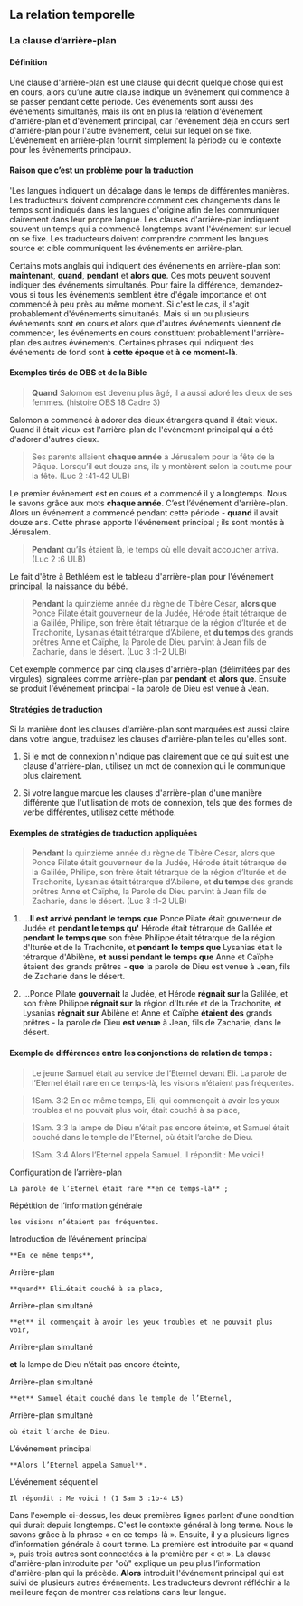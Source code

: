 
## La relation temporelle


### La clause d’arrière-plan


#### Définition

Une clause d'arrière-plan est une clause qui décrit quelque chose qui est en cours, alors qu’une autre clause indique un événement qui commence à se passer pendant cette période. Ces événements sont aussi des événements simultanés, mais ils ont en plus la relation d'événement d'arrière-plan et d'événement principal, car l'événement déjà en cours sert d'arrière-plan pour l'autre événement, celui sur lequel on se fixe. L'événement en arrière-plan fournit simplement la période ou le contexte pour les événements principaux.


#### Raison que c’est un problème pour la traduction

'Les langues indiquent un décalage dans le temps de différentes manières. Les traducteurs doivent comprendre comment ces changements dans le temps sont indiqués dans les langues d'origine afin de les communiquer clairement dans leur propre langue. Les clauses d'arrière-plan indiquent souvent un temps qui a commencé longtemps avant l'événement sur lequel on se fixe. Les traducteurs doivent comprendre comment les langues source et cible communiquent les événements en arrière-plan. 

Certains mots anglais qui indiquent des événements en arrière-plan sont **maintenant**, **quand**, **pendant** et **alors que**. Ces mots peuvent souvent indiquer des événements simultanés. Pour faire la différence, demandez-vous si tous les événements semblent être d'égale importance et ont commencé à peu près au même moment. Si c'est le cas, il s'agit probablement d'événements simultanés. Mais si un ou plusieurs événements sont en cours et alors que d'autres événements viennent de commencer, les événements en cours constituent probablement l'arrière-plan des autres événements. Certaines phrases qui indiquent des événements de fond sont **à cette époque** et **à ce moment-là**.


#### Exemples tirés de OBS et de la Bible

> **Quand** Salomon est devenu plus âgé, il a aussi adoré les dieux de ses femmes. (histoire OBS 18 Cadre 3)

Salomon a commencé à adorer des dieux étrangers quand il était vieux. Quand il était vieux est l'arrière-plan de l'événement principal qui a été d'adorer d'autres dieux.

> Ses parents allaient **chaque année** à Jérusalem pour la fête de la Pâque. Lorsqu’il eut douze ans, ils y montèrent selon la coutume pour la fête. (Luc 2 :41-42 ULB)

Le premier événement est en cours et a commencé il y a longtemps. Nous le savons grâce aux mots **chaque année**. C’est l’événement d'arrière-plan. Alors un événement a commencé pendant cette période - **quand** il avait douze ans. Cette phrase apporte l'événement principal ; ils sont montés à Jérusalem.

> **Pendant** qu’ils étaient là, le temps où elle devait accoucher arriva. (Luc 2 :6 ULB)

Le fait d'être à Bethléem est le tableau d'arrière-plan pour l'événement principal, la naissance du bébé.

> **Pendant** la quinzième année du règne de Tibère César, **alors que** Ponce Pilate était gouverneur de la Judée, Hérode était tétrarque de la Galilée, Philipe, son frère était tétrarque de la région d’Iturée et de Trachonite, Lysanias était tétrarque d’Abilene, et **du temps** des grands prêtres Anne et Caïphe, la Parole de Dieu parvint à Jean fils de Zacharie, dans le désert. (Luc 3 :1-2 ULB)

Cet exemple commence par cinq clauses d'arrière-plan (délimitées par des virgules), signalées comme arrière-plan par **pendant** et **alors que**. Ensuite se produit l'événement principal - la parole de Dieu est venue à Jean.


#### Stratégies de traduction

Si la manière dont les clauses d'arrière-plan sont marquées est aussi claire dans votre langue, traduisez les clauses d'arrière-plan telles qu'elles sont.

1. Si le mot de connexion n'indique pas clairement que ce qui suit est une clause d'arrière-plan, utilisez un mot de connexion qui le communique plus clairement.

2. Si votre langue marque les clauses d'arrière-plan d'une manière différente que l'utilisation de mots de connexion, tels que des formes de verbe différentes, utilisez cette méthode.


#### Exemples de stratégies de traduction appliquées

> **Pendant** la quinzième année du règne de Tibère César, alors que Ponce Pilate était gouverneur de la Judée, Hérode était tétrarque de la Galilée, Philipe, son frère était tétrarque de la région d’Iturée et de Trachonite, Lysanias était tétrarque d’Abilene, et **du temps** des grands prêtres Anne et Caïphe, la Parole de Dieu parvint à Jean fils de Zacharie, dans le désert. (Luc 3 :1-2 ULB)

1. …**Il est arrivé pendant le temps que** Ponce Pilate était gouverneur de Judée et **pendant le temps qu'** Hérode était tétrarque de Galilée et  **pendant le temps que** son frère Philippe était tétrarque de la région d'Iturée et de la Trachonite, et **pendant le temps que** Lysanias était le tétrarque d'Abilène, **et aussi  pendant le temps que** Anne et Caïphe étaient des grands prêtres - **que** la parole de Dieu est venue à Jean, fils de Zacharie dans le désert.

2. …Ponce Pilate **gouvernait** la Judée, et Hérode **régnait sur** la Galilée, et son frère Philippe **régnait sur** la région d'Iturée et de la Trachonite, et Lysanias **régnait sur** Abilène et Anne et Caïphe **étaient des** grands prêtres - la parole de Dieu **est venue** à Jean, fils de Zacharie, dans le désert.


#### Exemple de différences entre les conjonctions de relation de temps :

>Le jeune Samuel était au service de l’Eternel devant Eli. La parole de l’Eternel était rare en ce temps-là, les visions n’étaient pas fréquentes.

>1Sam. 3:2 En ce même temps, Eli, qui commençait à avoir les yeux troubles et ne pouvait plus voir, était couché à sa place,

>1Sam. 3:3 la lampe de Dieu n’était pas encore éteinte, et Samuel était couché dans le temple de l’Eternel, où était l’arche de Dieu.

>1Sam. 3:4 Alors l’Eternel appela Samuel. Il répondit : Me voici !

Configuration de l’arrière-plan

    La parole de l’Eternel était rare **en ce temps-là** ;

Répétition de l’information générale

    les visions n’étaient pas fréquentes.

Introduction de l’événement principal

    **En ce même temps**,

Arrière-plan

    **quand** Eli…était couché à sa place,

Arrière-plan simultané

    **et** il commençait à avoir les yeux troubles et ne pouvait plus voir,

Arrière-plan simultané

   **et** la lampe de Dieu n’était pas encore éteinte,

Arrière-plan simultané

    **et** Samuel était couché dans le temple de l’Eternel,

Arrière-plan simultané

    où était l’arche de Dieu.

L’événement principal

    **Alors l’Eternel appela Samuel**.

L’événement séquentiel

    Il répondit : Me voici ! (1 Sam 3 :1b-4 LS)

Dans l'exemple ci-dessus, les deux premières lignes parlent d'une condition qui durait depuis longtemps. C'est le contexte général à long terme. Nous le savons grâce à la phrase « en ce temps-là ». Ensuite, il y a plusieurs lignes d’information générale à court terme. La première est introduite par « quand », puis trois autres sont connectées à la première par « et ». La clause d'arrière-plan introduite par "où" explique un peu plus l’information d'arrière-plan qui la précède. **Alors** introduit l'événement principal qui est suivi de plusieurs autres événements. Les traducteurs devront réfléchir à la meilleure façon de montrer ces relations dans leur langue.
